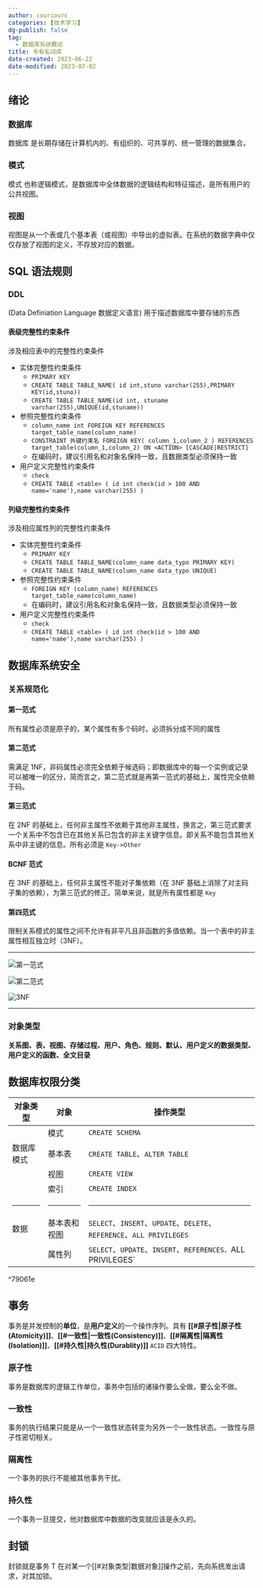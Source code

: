 ```yaml
---
author: couriourc
categories: [技术学习]
dg-publish: false
tag:
  - 数据库系统概论
title: 专有名词库
date-created: 2023-06-22
date-modified: 2023-07-02
---
```


## 绪论

### 数据库

数据库 是长期存储在计算机内的、有组织的、可共享的、统一管理的数据集合。

### 模式

模式 也称逻辑模式，是数据库中全体数据的逻辑结构和特征描述，是所有用户的公共视图。

### 视图

视图是从一个表或几个基本表（或视图）中导出的虚拟表。在系统的数据字典中仅仅存放了视图的定义，不存放对应的数据。

## SQL 语法规则

### DDL  

(Data Definiation Language 数据定义语言) 用于描述数据库中要存储的东西

#### 表级完整性约束条件

涉及相应表中的完整性约束条件

- 实体完整性约束条件
	- `PRIMARY KEY`
	- `CREATE TABLE TABLE_NAME( id int,stuno varchar(255),PRIMARY KEY(id,stuno))`
	- `CREATE TABLE TABLE_NAME(id int, stuname varchar(255),UNIQUE(id,stuname))`
- 参照完整性约束条件
	- `column_name int FOREIGN KEY REFERENCES target_table_name(column_name)`
	- `CONSTRAINT 外键约束名 FOREIGN KEY( column_1,column_2 ) REFERENCES target_table(column_1,column_2) ON <ACTION> [CASCADE|RESTRICT]`
	- 在编码时，建议引用名和对象名保持一致，且数据类型必须保持一致
- 用户定义完整性约束条件
	- `check`
	- `CREATE TABLE <table> ( id int check(id > 100 AND name='name'),name varchar(255) )`

#### 列级完整性约束条件

涉及相应属性列的完整性约束条件

- 实体完整性约束条件
	- `PRIMARY KEY`
	- `CREATE TABLE TABLE_NAME(column_name data_typo PRIMARY KEY)`
	- `CREATE TABLE TABLE_NAME(column_name data_typo UNIQUE)`
- 参照完整性约束条件
	- `FOREIGN KEY (column_name) REFERENCES target_table_name(column_name)`
	- 在编码时，建议引用名和对象名保持一致，且数据类型必须保持一致
- 用户定义完整性约束条件
	- `check`
	- `CREATE TABLE <table> ( id int check(id > 100 AND name='name'),name varchar(255) )`

## 数据库系统安全

### 关系规范化

#### 第一范式

所有属性必须是原子的，某个属性有多个码时，必须拆分成不同的属性

#### 第二范式

需满足 1NF，非码属性必须完全依赖于候选码；即数据库中的每一个实例或记录可以被唯一的区分，简而言之，第二范式就是再第一范式的基础上，属性完全依赖于码。

#### 第三范式

在 2NF 的基础上，任何非主属性不依赖于其他非主属性，换言之，第三范式要求一个关系中不包含已在其他关系已包含的非主关键字信息。即关系不能包含其他关系中非主键的信息。所有必须是 `Key->Other`

#### BCNF 范式

在 3NF 的基础上，任何非主属性不能对子集依赖（在 3NF 基础上消除了对主码子集的依赖），为第三范式的修正。简单来说，就是所有属性都是 `Key`

#### 第四范式

限制关系模式的属性之间不允许有非平凡且非函数的多值依赖。当一个表中的非主属性相互独立时（3NF）。

---

![第一范式](Extras/Media/4ffa09a07b84b3acc6c09b070438c406_MD5.png)

![第二范式](Extras/Media/1a345fe8aa14edeb0e722a8cdfd156d3_MD5.png)

![3NF](Extras/Media/c49ed4279df93ba6b878a5a82d5b5adb_MD5.png)

---

### 对象类型

**关系图、表、视图、存储过程、用户、角色、规则、默认、用户定义的数据类型、用户定义的函数、全文目录**

## 数据库权限分类

| 对象类型   | 对象         | 操作类型                                                              |
| ---------- | ------------ | --------------------------------------------------------------------- |
|            | 模式         | `CREATE SCHEMA`                                                       |
| 数据库模式 | 基本表       | `CREATE TABLE`、`ALTER TABLE`                                         |
|            | 视图         | `CREATE VIEW`                                                         |
|            | 索引         | `CREATE INDEX`                                                        |
| <hr />     | <hr />       | <hr />                                                                |
| 数据       | 基本表和视图 | `SELECT`、`INSERT`、`UPDATE`、`DELETE`、`REFERENCE`、`ALL PRIVILEGES` |
|            | 属性列       | `SELECT`、`UPDATE`、`INSERT`、`REFERENCES、`ALL PRIVILEGES`           |

^79061e

## 事务

事务是并发控制的**单位**，是**用户定义**的一个操作序列。具有 **[[#原子性|原子性(Atomicity)]]**、**[[#一致性|一致性(Consistency)]]**、**[[#隔离性|隔离性(Isolation)]]**、**[[#持久性|持久性(Durablity)]]** `ACID` 四大特性。

### 原子性

事务是数据库的逻辑工作单位，事务中包括的诸操作要么全做，要么全不做。

### 一致性

事务的执行结果只能是从一个一致性状态转变为另外一个一致性状态。一致性与原子性密切相关。

### 隔离性

一个事务的执行不能被其他事务干扰。

### 持久性

一个事务一旦提交，他对数据库中数据的改变就应该是永久的。

## 封锁

封锁就是事务 T 在对某一个[[#对象类型|数据对象]]操作之前，先向系统发出请求，对其加锁。
